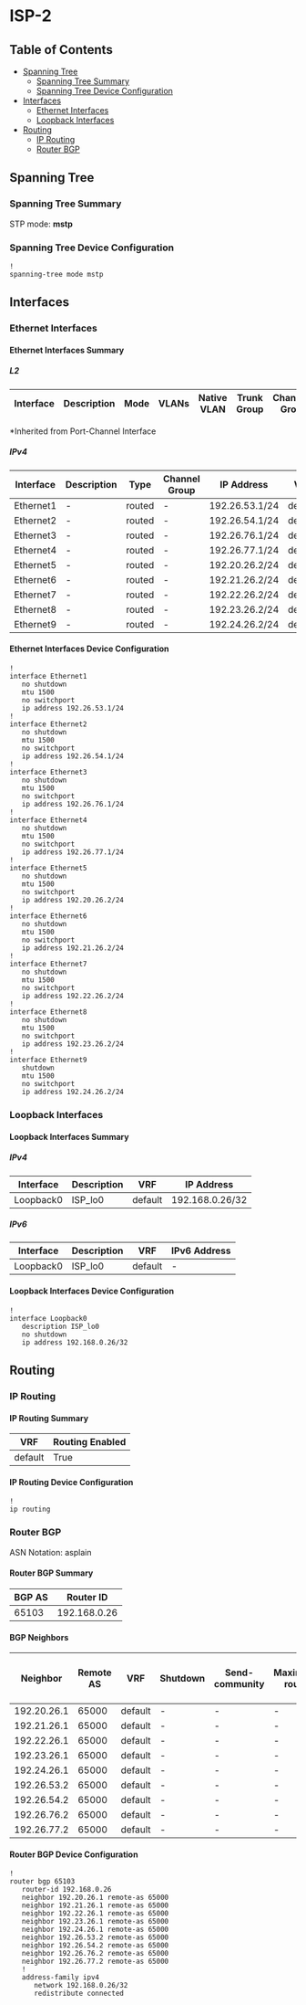 # ISP-2

## Table of Contents

- [Spanning Tree](#spanning-tree)
  - [Spanning Tree Summary](#spanning-tree-summary)
  - [Spanning Tree Device Configuration](#spanning-tree-device-configuration)
- [Interfaces](#interfaces)
  - [Ethernet Interfaces](#ethernet-interfaces)
  - [Loopback Interfaces](#loopback-interfaces)
- [Routing](#routing)
  - [IP Routing](#ip-routing)
  - [Router BGP](#router-bgp)

## Spanning Tree

### Spanning Tree Summary

STP mode: **mstp**

### Spanning Tree Device Configuration

```eos
!
spanning-tree mode mstp
```

## Interfaces

### Ethernet Interfaces

#### Ethernet Interfaces Summary

##### L2

| Interface | Description | Mode | VLANs | Native VLAN | Trunk Group | Channel-Group |
| --------- | ----------- | ---- | ----- | ----------- | ----------- | ------------- |

*Inherited from Port-Channel Interface

##### IPv4

| Interface | Description | Type | Channel Group | IP Address | VRF |  MTU | Shutdown | ACL In | ACL Out |
| --------- | ----------- | -----| ------------- | ---------- | ----| ---- | -------- | ------ | ------- |
| Ethernet1 | - | routed | - | 192.26.53.1/24 | default | 1500 | False | - | - |
| Ethernet2 | - | routed | - | 192.26.54.1/24 | default | 1500 | False | - | - |
| Ethernet3 | - | routed | - | 192.26.76.1/24 | default | 1500 | False | - | - |
| Ethernet4 | - | routed | - | 192.26.77.1/24 | default | 1500 | False | - | - |
| Ethernet5 | - | routed | - | 192.20.26.2/24 | default | 1500 | False | - | - |
| Ethernet6 | - | routed | - | 192.21.26.2/24 | default | 1500 | False | - | - |
| Ethernet7 | - | routed | - | 192.22.26.2/24 | default | 1500 | False | - | - |
| Ethernet8 | - | routed | - | 192.23.26.2/24 | default | 1500 | False | - | - |
| Ethernet9 | - | routed | - | 192.24.26.2/24 | default | 1500 | True | - | - |

#### Ethernet Interfaces Device Configuration

```eos
!
interface Ethernet1
   no shutdown
   mtu 1500
   no switchport
   ip address 192.26.53.1/24
!
interface Ethernet2
   no shutdown
   mtu 1500
   no switchport
   ip address 192.26.54.1/24
!
interface Ethernet3
   no shutdown
   mtu 1500
   no switchport
   ip address 192.26.76.1/24
!
interface Ethernet4
   no shutdown
   mtu 1500
   no switchport
   ip address 192.26.77.1/24
!
interface Ethernet5
   no shutdown
   mtu 1500
   no switchport
   ip address 192.20.26.2/24
!
interface Ethernet6
   no shutdown
   mtu 1500
   no switchport
   ip address 192.21.26.2/24
!
interface Ethernet7
   no shutdown
   mtu 1500
   no switchport
   ip address 192.22.26.2/24
!
interface Ethernet8
   no shutdown
   mtu 1500
   no switchport
   ip address 192.23.26.2/24
!
interface Ethernet9
   shutdown
   mtu 1500
   no switchport
   ip address 192.24.26.2/24
```

### Loopback Interfaces

#### Loopback Interfaces Summary

##### IPv4

| Interface | Description | VRF | IP Address |
| --------- | ----------- | --- | ---------- |
| Loopback0 | ISP_lo0 | default | 192.168.0.26/32 |

##### IPv6

| Interface | Description | VRF | IPv6 Address |
| --------- | ----------- | --- | ------------ |
| Loopback0 | ISP_lo0 | default | - |

#### Loopback Interfaces Device Configuration

```eos
!
interface Loopback0
   description ISP_lo0
   no shutdown
   ip address 192.168.0.26/32
```

## Routing

### IP Routing

#### IP Routing Summary

| VRF | Routing Enabled |
| --- | --------------- |
| default | True |

#### IP Routing Device Configuration

```eos
!
ip routing
```

### Router BGP

ASN Notation: asplain

#### Router BGP Summary

| BGP AS | Router ID |
| ------ | --------- |
| 65103 | 192.168.0.26 |

#### BGP Neighbors

| Neighbor | Remote AS | VRF | Shutdown | Send-community | Maximum-routes | Allowas-in | BFD | RIB Pre-Policy Retain | Route-Reflector Client | Passive | TTL Max Hops |
| -------- | --------- | --- | -------- | -------------- | -------------- | ---------- | --- | --------------------- | ---------------------- | ------- | ------------ |
| 192.20.26.1 | 65000 | default | - | - | - | - | - | - | - | - | - |
| 192.21.26.1 | 65000 | default | - | - | - | - | - | - | - | - | - |
| 192.22.26.1 | 65000 | default | - | - | - | - | - | - | - | - | - |
| 192.23.26.1 | 65000 | default | - | - | - | - | - | - | - | - | - |
| 192.24.26.1 | 65000 | default | - | - | - | - | - | - | - | - | - |
| 192.26.53.2 | 65000 | default | - | - | - | - | - | - | - | - | - |
| 192.26.54.2 | 65000 | default | - | - | - | - | - | - | - | - | - |
| 192.26.76.2 | 65000 | default | - | - | - | - | - | - | - | - | - |
| 192.26.77.2 | 65000 | default | - | - | - | - | - | - | - | - | - |

#### Router BGP Device Configuration

```eos
!
router bgp 65103
   router-id 192.168.0.26
   neighbor 192.20.26.1 remote-as 65000
   neighbor 192.21.26.1 remote-as 65000
   neighbor 192.22.26.1 remote-as 65000
   neighbor 192.23.26.1 remote-as 65000
   neighbor 192.24.26.1 remote-as 65000
   neighbor 192.26.53.2 remote-as 65000
   neighbor 192.26.54.2 remote-as 65000
   neighbor 192.26.76.2 remote-as 65000
   neighbor 192.26.77.2 remote-as 65000
   !
   address-family ipv4
      network 192.168.0.26/32
      redistribute connected
```
